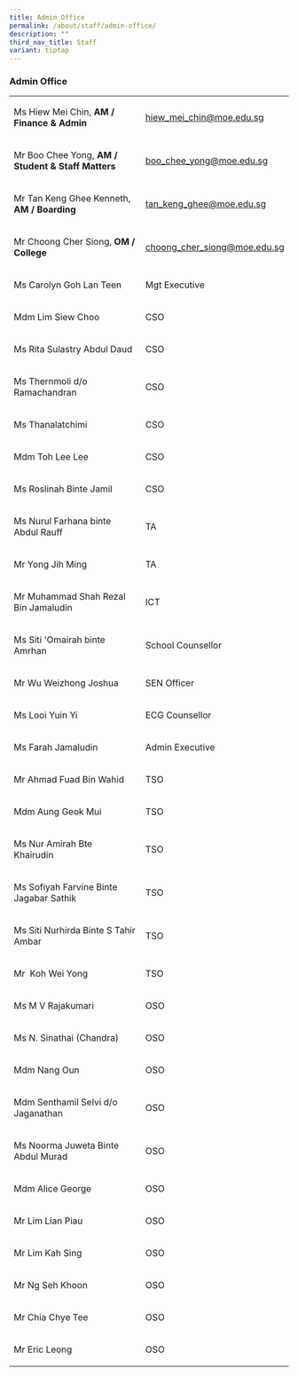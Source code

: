 ```yaml
---
title: Admin Office
permalink: /about/staff/admin-office/
description: ""
third_nav_title: Staff
variant: tiptap
---
```

<h3>Admin Office</h3>
<table>
<tbody>
<tr>
<td rowspan="1" colspan="1">
<p>Ms Hiew Mei Chin, <strong>AM / Finance &amp; Admin</strong>
</p>
</td>
<td rowspan="1" colspan="1">
<p><a href="mailto:hiew_mei_chin@moe.edu.sg" rel="noopener noreferrer nofollow" target="_blank">hiew_mei_chin@moe.edu.sg</a>
</p>
</td>
</tr>
<tr>
<td rowspan="1" colspan="1">
<p>Mr Boo Chee Yong, <strong>AM / Student &amp; Staff Matters</strong>
</p>
</td>
<td rowspan="1" colspan="1">
<p><a href="mailto:boo_chee_yong@moe.edu.sg" rel="noopener noreferrer nofollow" target="_blank">boo_chee_yong@moe.edu.sg</a>
</p>
</td>
</tr>
<tr>
<td rowspan="1" colspan="1">
<p>Mr Tan Keng Ghee Kenneth, <strong>AM / Boarding</strong>&nbsp;</p>
</td>
<td rowspan="1" colspan="1">
<p><a href="mailto:tan_keng_ghee@moe.edu.sg" rel="noopener noreferrer nofollow" target="_blank">tan_keng_ghee@moe.edu.sg</a>
</p>
</td>
</tr>
<tr>
<td rowspan="1" colspan="1">
<p>Mr Choong Cher Siong, <strong>OM / College</strong>
</p>
</td>
<td rowspan="1" colspan="1">
<p><a href="mailto:choong_cher_siong@moe.edu.sg" rel="noopener noreferrer nofollow" target="_blank">choong_cher_siong@moe.edu.sg</a>
</p>
</td>
</tr>
<tr>
<td rowspan="1" colspan="1">
<p>Ms Carolyn Goh Lan Teen</p>
</td>
<td rowspan="1" colspan="1">
<p>Mgt Executive</p>
</td>
</tr>
<tr>
<td rowspan="1" colspan="1">
<p>Mdm Lim Siew Choo&nbsp;</p>
</td>
<td rowspan="1" colspan="1">
<p>CSO</p>
</td>
</tr>
<tr>
<td rowspan="1" colspan="1">
<p>Ms Rita Sulastry Abdul Daud&nbsp;</p>
</td>
<td rowspan="1" colspan="1">
<p>CSO</p>
</td>
</tr>
<tr>
<td rowspan="1" colspan="1">
<p>Ms Thernmoli d/o Ramachandran&nbsp;</p>
</td>
<td rowspan="1" colspan="1">
<p>CSO</p>
</td>
</tr>
<tr>
<td rowspan="1" colspan="1">
<p>Ms Thanalatchimi</p>
</td>
<td rowspan="1" colspan="1">
<p>CSO</p>
</td>
</tr>
<tr>
<td rowspan="1" colspan="1">
<p>Mdm Toh Lee Lee&nbsp;</p>
</td>
<td rowspan="1" colspan="1">
<p>CSO</p>
</td>
</tr>
<tr>
<td rowspan="1" colspan="1">
<p>Ms Roslinah Binte Jamil</p>
</td>
<td rowspan="1" colspan="1">
<p>CSO</p>
</td>
</tr>
<tr>
<td rowspan="1" colspan="1">
<p>Ms Nurul Farhana binte Abdul Rauff</p>
</td>
<td rowspan="1" colspan="1">
<p>TA</p>
</td>
</tr>
<tr>
<td rowspan="1" colspan="1">
<p>Mr Yong Jih Ming</p>
</td>
<td rowspan="1" colspan="1">
<p>TA</p>
</td>
</tr>
<tr>
<td rowspan="1" colspan="1">
<p>Mr Muhammad Shah Rezal Bin Jamaludin</p>
</td>
<td rowspan="1" colspan="1">
<p>ICT</p>
</td>
</tr>
<tr>
<td rowspan="1" colspan="1">
<p>Ms Siti 'Omairah binte Amrhan</p>
</td>
<td rowspan="1" colspan="1">
<p>School Counsellor</p>
</td>
</tr>
<tr>
<td rowspan="1" colspan="1">
<p>Mr Wu Weizhong Joshua</p>
</td>
<td rowspan="1" colspan="1">
<p>SEN Officer</p>
</td>
</tr>
<tr>
<td rowspan="1" colspan="1">
<p>Ms Looi Yuin Yi</p>
</td>
<td rowspan="1" colspan="1">
<p>ECG Counsellor</p>
</td>
</tr>
<tr>
<td rowspan="1" colspan="1">
<p>Ms Farah Jamaludin&nbsp;</p>
</td>
<td rowspan="1" colspan="1">
<p>Admin Executive</p>
</td>
</tr>
<tr>
<td rowspan="1" colspan="1">
<p>Mr Ahmad Fuad Bin Wahid</p>
</td>
<td rowspan="1" colspan="1">
<p>TSO</p>
</td>
</tr>
<tr>
<td rowspan="1" colspan="1">
<p>Mdm Aung Geok Mui&nbsp;</p>
</td>
<td rowspan="1" colspan="1">
<p>TSO</p>
</td>
</tr>
<tr>
<td rowspan="1" colspan="1">
<p>Ms Nur Amirah Bte Khairudin&nbsp;</p>
</td>
<td rowspan="1" colspan="1">
<p>TSO</p>
</td>
</tr>
<tr>
<td rowspan="1" colspan="1">
<p>Ms Sofiyah Farvine Binte Jagabar Sathik</p>
</td>
<td rowspan="1" colspan="1">
<p>TSO</p>
</td>
</tr>
<tr>
<td rowspan="1" colspan="1">
<p>Ms Siti Nurhirda Binte S Tahir Ambar</p>
</td>
<td rowspan="1" colspan="1">
<p>TSO</p>
</td>
</tr>
<tr>
<td rowspan="1" colspan="1">
<p>Mr&nbsp; Koh Wei Yong</p>
</td>
<td rowspan="1" colspan="1">
<p>TSO</p>
</td>
</tr>
<tr>
<td rowspan="1" colspan="1">
<p>Ms M V Rajakumari&nbsp;</p>
</td>
<td rowspan="1" colspan="1">
<p>OSO</p>
</td>
</tr>
<tr>
<td rowspan="1" colspan="1">
<p>Ms N. Sinathai (Chandra)&nbsp;</p>
</td>
<td rowspan="1" colspan="1">
<p>OSO</p>
</td>
</tr>
<tr>
<td rowspan="1" colspan="1">
<p>Mdm Nang Oun&nbsp;</p>
</td>
<td rowspan="1" colspan="1">
<p>OSO</p>
</td>
</tr>
<tr>
<td rowspan="1" colspan="1">
<p>Mdm Senthamil Selvi d/o Jaganathan&nbsp;</p>
</td>
<td rowspan="1" colspan="1">
<p>OSO</p>
</td>
</tr>
<tr>
<td rowspan="1" colspan="1">
<p>Ms Noorma Juweta Binte Abdul Murad&nbsp;</p>
</td>
<td rowspan="1" colspan="1">
<p>OSO</p>
</td>
</tr>
<tr>
<td rowspan="1" colspan="1">
<p>Mdm Alice George&nbsp;</p>
</td>
<td rowspan="1" colspan="1">
<p>OSO</p>
</td>
</tr>
<tr>
<td rowspan="1" colspan="1">
<p>Mr Lim Lian Piau</p>
</td>
<td rowspan="1" colspan="1">
<p>OSO</p>
</td>
</tr>
<tr>
<td rowspan="1" colspan="1">
<p>Mr Lim Kah Sing&nbsp;</p>
</td>
<td rowspan="1" colspan="1">
<p>OSO</p>
</td>
</tr>
<tr>
<td rowspan="1" colspan="1">
<p>Mr Ng Seh Khoon</p>
</td>
<td rowspan="1" colspan="1">
<p>OSO</p>
</td>
</tr>
<tr>
<td rowspan="1" colspan="1">
<p>Mr Chia Chye Tee&nbsp;</p>
</td>
<td rowspan="1" colspan="1">
<p>OSO</p>
</td>
</tr>
<tr>
<td rowspan="1" colspan="1">
<p>Mr Eric Leong</p>
</td>
<td rowspan="1" colspan="1">
<p>OSO</p>
</td>
</tr>
</tbody>
</table>
<p></p>